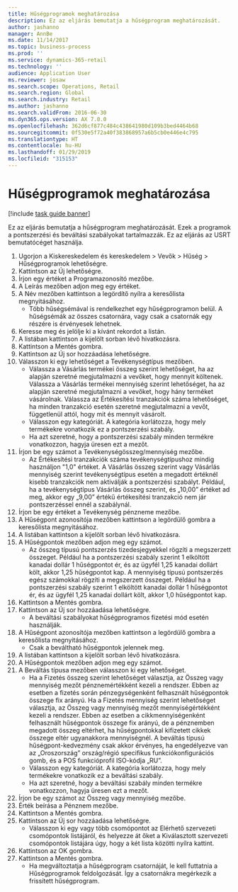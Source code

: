 ```yaml
---
title: Hűségprogramok meghatározása
description: Ez az eljárás bemutatja a hűségprogram meghatározását.
author: jashanno
manager: AnnBe
ms.date: 11/14/2017
ms.topic: business-process
ms.prod: ''
ms.service: dynamics-365-retail
ms.technology: ''
audience: Application User
ms.reviewer: josaw
ms.search.scope: Operations, Retail
ms.search.region: Global
ms.search.industry: Retail
ms.author: jashanno
ms.search.validFrom: 2016-06-30
ms.dyn365.ops.version: AX 7.0.0
ms.openlocfilehash: 362d6cf877c484c438641980d109b3bed4464b68
ms.sourcegitcommit: 0f530e5f72a40f383868957a6b5cb0e446e4c795
ms.translationtype: HT
ms.contentlocale: hu-HU
ms.lasthandoff: 01/29/2019
ms.locfileid: "315153"
---
```

# <a name="define-loyalty-schemes"></a>Hűségprogramok meghatározása

[!include [task guide banner](../includes/task-guide-banner.md)]

Ez az eljárás bemutatja a hűségprogram meghatározását. Ezek a programok a pontszerzési és beváltási szabályokat tartalmazzák. Ez az eljárás az USRT bemutatócéget használja.

1. Ugorjon a Kiskereskedelem és kereskedelem > Vevők > Hűség > Hűségprogramok lehetőségre.
2. Kattintson az Új lehetőségre.
3. Írjon egy értéket a Programazonosító mezőbe.
4. A Leírás mezőben adjon meg egy értéket.
5. A Név mezőben kattintson a legördítő nyílra a keresőlista megnyitásához.
    * Több hűségsémával is rendelkezhet egy hűségprogramon belül. A hűségsémák az összes csatornára, vagy csak a csatornák egy részére is érvényesek lehetnek.  
6. Keresse meg és jelölje ki a kívánt rekordot a listán.
7. A listában kattintson a kijelölt sorban lévő hivatkozásra.
8. Kattintson a Mentés gombra.
9. Kattintson az Új sor hozzáadása lehetőségre.
10. Válasszon ki egy lehetőséget a Tevékenységtípus mezőben.
    * Válassza a Vásárlás termékei összeg szerint lehetőséget, ha az alapján szeretné megjutalmazni a vevőket, hogy mennyit költenek. Válassza a Vásárlás termékei mennyiség szerint lehetőséget, ha az alapján szeretné megjutalmazni a vevőket, hogy hány terméket vásárolnak.  Válassza az Értékesítési tranzakciók száma lehetőséget, ha minden tranzakció esetén szeretné megjutalmazni a vevőt, függetlenül attól, hogy mit és mennyit vásárolt.  
    * Válasszon egy kategóriát. A kategória korlátozza, hogy mely termékekre vonatkozik ez a pontszerzési szabály.  
    * Ha azt szeretné, hogy a pontszerzési szabály minden termékre vonatkozzon, hagyja üresen ezt a mezőt.  
11. Írjon be egy számot a Tevékenységösszeg/mennyiség mezőbe.
    *  Az Értékesítési tranzakciók száma tevékenységtípushoz mindig használjon "1,0" értéket. A Vásárlás összeg szerint vagy Vásárlás mennyiség szerint tevékenységtípus esetén a megadott értéknél kisebb tranzakciók nem aktiválják a pontszerzési szabályt. Például, ha a tevékenységtípus Vásárlás összeg szerint, és „10,00” értéket ad meg, akkor egy „9,00” értékű értékesítési tranzakció nem jár pontszerzéssel ennél a szabálynál.  
12. Írjon be egy értéket a Tevékenység pénzneme mezőbe.
13. A Hűségpont azonosítója mezőben kattintson a legördülő gombra a keresőlista megnyitásához.
14. A listában kattintson a kijelölt sorban lévő hivatkozásra.
15. A Hűségpontok mezőben adjon meg egy számot.
    * Az összeg típusú pontszerzés tizedesjegyekkel rögzíti a megszerzett összeget. Például ha a pontszerzési szabály szerint 1 elköltött kanadai dollár 1 hűségpontot ér, és az ügyfél 1,25 kanadai dollárt költ, akkor 1,25 hűségpontot kap. A mennyiség típusú pontszerzés egész számokkal rögzíti a megszerzett összeget. Például ha a pontszerzési szabály szerint 1 elköltött kanadai dollár 1 hűségpontot ér, és az ügyfél 1,25 kanadai dollárt költ, akkor 1,0 hűségpontot kap.  
16. Kattintson a Mentés gombra.
17. Kattintson az Új sor hozzáadása lehetőségre.
    * A beváltási szabályokat hűségprogramos fizetési mód esetén használják.  
18. A Hűségpont azonosítója mezőben kattintson a legördülő gombra a keresőlista megnyitásához.
    * Csak a beváltható hűségpontok jelennek meg.  
19. A listában kattintson a kijelölt sorban lévő hivatkozásra.
20. A Hűségpontok mezőben adjon meg egy számot.
21. A Beváltás típusa mezőben válasszon ki egy lehetőséget.
    * Ha a Fizetés összeg szerint lehetőséget választja, az Összeg vagy mennyiség mezőt pénznemértékként kezeli a rendszer. Ebben az esetben a fizetés során pénzegységenként felhasznált hűségpontok összege fix arányú. Ha a Fizetés mennyiség szerint lehetőséget választja, az Összeg vagy mennyiség mezőt mennyiségértékként kezeli a rendszer. Ebben az esetben a cikkmennyiségenként felhasznált hűségpontok összege fix arányú, de a pénznemben megadott összeg eltérhet, ha hűségpontokkal kifizetett cikkek összege eltér ugyanakkora mennyiségnél. A beváltás típusú hűségpont-kedvezmény csak akkor érvényes, ha engedélyezve van az „Oroszország” ország/régió specifikus funkciókonfigurációs gomb, és a POS funkcióprofil ISO-kódja „RU”.  
    * Válasszon egy kategóriát. A kategória korlátozza, hogy mely termékekre vonatkozik ez a beváltási szabály.  
    * Ha azt szeretné, hogy a beváltási szabály minden termékre vonatkozzon, hagyja üresen ezt a mezőt.  
22. Írjon be egy számot az Összeg vagy mennyiség mezőbe.
23. Érték beírása a Pénznem mezőbe.
24. Kattintson a Mentés gombra.
25. Kattintson az Új sor hozzáadása lehetőségre.
    * Válasszon ki egy vagy több csomópontot az Elérhető szervezeti csomópontok listájáról, és helyezze át őket a Kiválasztott szervezeti csomópontok listájára úgy, hogy a két lista közötti nyílra kattint.  
26. Kattintson az OK gombra.
27. Kattintson a Mentés gombra.
    * Ha megváltoztatja a hűségprogram csatornáját, le kell futtatnia a Hűségprogramok feldolgozását. Így a csatornákra megérkezik a frissített hűségprogram.  

